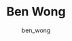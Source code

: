 ---
# this is autogenerated: do not edit
title: Ben Wong
author: ben_wong
layout: author-bio
jobtitle: Systems and Infrastructure Admin
bio: 
type: member
excerpt: "Biographical summary for Ben Wong, Systems and Infrastructure Admin in the Keiser Lab at UCSF."
header:
  teaser: /assets/images/people/bio-bwong.jpg
papers: 
---